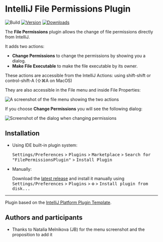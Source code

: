 # IntelliJ File Permissions Plugin

![Build](https://github.com/bjonnh/FilePermissionsPlugin/workflows/Build/badge.svg)
[![Version](https://img.shields.io/jetbrains/plugin/v/16238.svg)](https://plugins.jetbrains.com/plugin/16238-filepermissionsplugin)
[![Downloads](https://img.shields.io/jetbrains/plugin/d/16238.svg)](https://plugins.jetbrains.com/plugin/16238-filepermissionsplugin)

<!-- Plugin description -->
The **File Permissions** plugin allows the change of file permissions directly from IntelliJ.

It adds two actions:

- **Change Permissions** to change the permissions by showing you a dialog. 
- **Make File Executable** to make the file executable by its owner.

These actions are accessible from the IntelliJ Actions: using shift-shift or control-shift-A (⇧⌘A on MacOS)

They are also accessible in the File menu and inside File Properties:

![A screenshot of the file menu showing the two actions](https://raw.githubusercontent.com/bjonnh/FilePermissionsPlugin/main/images/filepermission.jpg)

If you choose **Change Permissions** you will see the following dialog:

![Screenshot of the dialog when changing permissions](https://raw.githubusercontent.com/bjonnh/FilePermissionsPlugin/main/images/screenshot.png)
<!-- Plugin description end -->

## Installation

- Using IDE built-in plugin system:
  
  <kbd>Settings/Preferences</kbd> > <kbd>Plugins</kbd> > <kbd>Marketplace</kbd> > <kbd>Search for "FilePermissionsPlugin"</kbd> >
  <kbd>Install Plugin</kbd>
  
- Manually:

  Download the [latest release](https://github.com/bjonnh/FilePermissionsPlugin/releases/latest) and install it manually using
  <kbd>Settings/Preferences</kbd> > <kbd>Plugins</kbd> > <kbd>⚙️</kbd> > <kbd>Install plugin from disk...</kbd>


---
Plugin based on the [IntelliJ Platform Plugin Template][template].

[template]: https://github.com/JetBrains/intellij-platform-plugin-template

## Authors and participants

- Thanks to Natalia Melnikova (JB) for the menu screenshot and the proposition to add it

